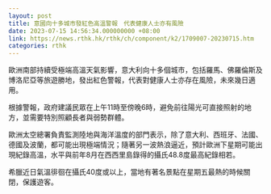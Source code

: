 ```yaml
---
layout: post
title: 意國向十多城市發紅色高溫警報　代表健康人士亦有風險
date: 2023-07-15 14:56:34.000000000 +08:00
link: https://news.rthk.hk/rthk/ch/component/k2/1709007-20230715.htm
categories: rthk
---
```


歐洲南部持續受極端高溫天氣影響，意大利向十多個城市，包括羅馬、佛羅倫斯及博洛尼亞等旅遊勝地，發出紅色警報，代表對健康人士亦存在風險，未來幾日適用。

根據警報，政府建議民眾在上午11時至傍晚6時，避免前往陽光可直接照射的地方，並需要特別照顧長者與弱勢群體。

歐洲太空總署負責監測陸地與海洋溫度的部門表示，除了意大利、西班牙、法國、德國及波蘭，都可能出現極端情況；隨著另一波熱浪逼近，預計歐洲下星期可能出現紀錄高溫，水平與前年8月在西西里島錄得的攝氏48.8度最高紀錄相若。

希臘近日氣溫徘徊在攝氏40度或以上，當地有著名景點在星期五最熱的時候關閉，保護遊客。

